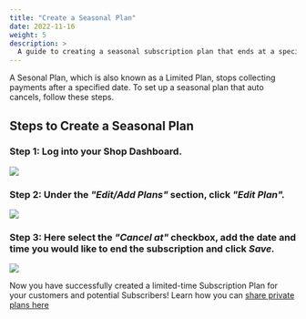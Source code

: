 ```yaml
---
title: "Create a Seasonal Plan"
date: 2022-11-16
weight: 5
description: >
  A guide to creating a seasonal subscription plan that ends at a specified date.
---
```


A Sesonal Plan, which is also known as a Limited Plan, stops collecting payments after a specified date. To set up a seasonal plan that auto cancels, follow these steps.

## Steps to Create a Seasonal Plan

### Step 1: Log into your Shop Dashboard.

![](https://subscribie.co.uk/blog/content/images/size/w1000/2022/11/image-64.png)

### Step 2: Under the *"Edit/Add Plans"* section, click *"Edit Plan".*

![](https://subscribie.co.uk/blog/content/images/size/w1000/2022/11/image-77.png)

### Step 3: Here select the *"Cancel at"* checkbox, add the date and time you would like to end the subscription and click *Save.*

![](https://subscribie.co.uk/blog/content/images/2022/11/image-78.png)

Now you have successfully created a limited-time Subscription Plan for your customers and potential Subscribers!
Learn how you can [share private plans here](https://docs.subscribie.co.uk/docs/tasks/create-plan-link/)